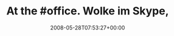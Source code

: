---
retweeted: false
source: <a href="http://twitter.com" rel="nofollow">Twitter Web Client</a>
entities:
  hashtags:
  - text: office
    indices:
    - '7'
    - '14'
  symbols: []
  user_mentions: []
  urls: []
display_text_range:
- '0'
- '70'
favorite_count: '0'
id_str: '821532191'
truncated: false
retweet_count: '0'
id: '821532191'
created_at: Wed May 28 07:53:27 +0000 2008
favorited: false
full_text: 'At the #office. Wolke im Skype, Joghurt und Kaffee. Was will man mehr?'
lang: de
tags:
- office
- pesos:twitter
date: '2008-05-28T07:53:27+00:00'
src: https://twitter.com/bascht/status/821532191
original_url: https://twitter.com/bascht/status/821532191
type: twitter_tweet
text: 'At the #office. Wolke im Skype, Joghurt und Kaffee. Was will man mehr?'
title: 'At the #office. Wolke im Skype,'

---